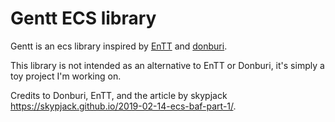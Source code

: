 # Gentt ECS library
Gentt is an ecs library inspired by [EnTT](https://www.github.com/skypjack/entt) and [donburi](https://www.github.com/yohamta/donburi).

This library is not intended as an alternative to EnTT or Donburi, it's simply a toy project I'm working on.

Credits to Donburi, EnTT, and the article by skypjack https://skypjack.github.io/2019-02-14-ecs-baf-part-1/.

